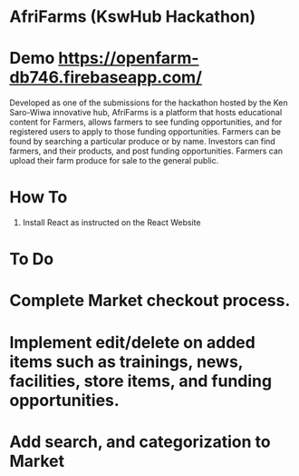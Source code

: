 # AfriFarms (KswHub Hackathon)

# Demo https://openfarm-db746.firebaseapp.com/

Developed as one of the submissions for the hackathon hosted by the Ken Saro-Wiwa innovative hub, AfriFarms is a platform that hosts educational content for Farmers, allows farmers to see funding opportunities, and for registered users to apply to those funding opportunities. Farmers can be found by searching a particular produce or by name. Investors can find farmers, and their products, and post funding opportunities. Farmers can upload their farm produce for sale to the general public. 

# How To 
1. Install React as instructed on the React Website 
# To Do 
# Complete Market checkout process.
# Implement edit/delete on added items such as trainings, news, facilities, store items, and funding opportunities.
# Add search, and categorization to Market

